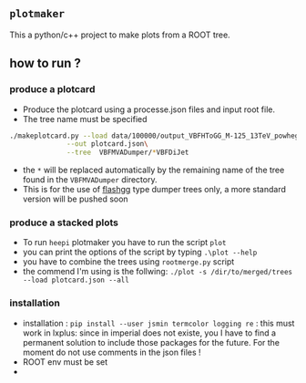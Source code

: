 ## `plotmaker` 
This a python/c++ project to make plots from a ROOT tree.


## how to run ? 

### produce a plotcard 
* Produce the plotcard using a processe.json files and input root file. 
* The tree name must be specified

```bash
./makeplotcard.py --load data/100000/output_VBFHToGG_M-125_13TeV_powheg_pythia8_numEvent100000_histos.root\
	          --out plotcard.json\
	          --tree  VBFMVADumper/*VBFDiJet
```
* the `*` will be replaced automatically by the remaining name of the tree found in the `VBFMVADumper` directory.
* This is for the use of [flashgg](https://github.com/cms-analysis/flashgg) type dumper trees only, a more standard version will be pushed soon

### produce a stacked plots
* To run `heepi` plotmaker you have to run the script `plot`
* you can print the options of the script by typing `.\plot --help`   
* you have to combine the trees using `rootmerge.py` script
* the commend I'm using is the follwing:
`./plot -s /dir/to/merged/trees --load plotcard.json --all` 

### installation
* installation : `pip install --user jsmin termcolor logging re` : this must work in lxplus:  since in imperial does not existe, you I have to find a permanent solution to include those packages for the future. For the moment do not use comments in the json files !
* ROOT env must be set
* 



